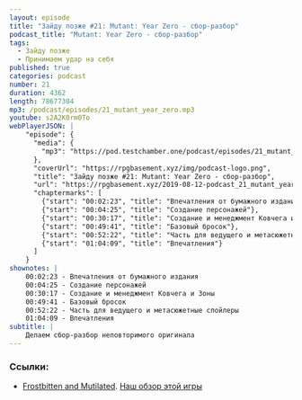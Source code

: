 ```yaml
---
layout: episode
title: "Зайду позже #21: Mutant: Year Zero - сбор-разбор"
podcast_title: "Mutant: Year Zero - сбор-разбор"
tags:
  - Зайду позже
  - Принимаем удар на себя
published: true
categories: podcast
number: 21
duration: 4362
length: 78677304
mp3: /podcast/episodes/21_mutant_year_zero.mp3
youtube: s2A2K0rm0To
webPlayerJSON: |
    "episode": {
      "media": {
        "mp3": "https://pod.testchamber.one/podcast/episodes/21_mutant_year_zero.mp3"
      },
      "coverUrl": "https://rpgbasement.xyz/img/podcast-logo.png",
      "title": "Зайду позже #21: Mutant: Year Zero - сбор-разбор",
      "url": "https://rpgbasement.xyz/2019-08-12-podcast_21_mutant_year_zero/",
      "chaptermarks": [
        {"start": "00:02:23", "title": "Впечатления от бумажного издания"},
        {"start": "00:04:25", "title": "Создание персонажей"},
        {"start": "00:30:17", "title": "Создание и менеджмент Ковчега и Зоны"},
        {"start": "00:49:41", "title": "Базовый бросок"},
        {"start": "00:52:22", "title": "Часть для ведущего и метасюжетные спойлеры"},
        {"start": "01:04:09", "title": "Впечатления"}
      ]
    }
shownotes: |
    00:02:23 - Впечатления от бумажного издания  
    00:04:25 - Создание персонажей  
    00:30:17 - Создание и менеджмент Ковчега и Зоны  
    00:49:41 - Базовый бросок  
    00:52:22 - Часть для ведущего и метасюжетные спойлеры  
    01:04:09 - Впечатления  
subtitle: |
    Делаем сбор-разбор неповторимого оригинала
---
```


### Ссылки:  
- [Frostbitten and Mutilated](http://www.lotfp.com/store/index.php?route=product/product&product_id=297). [Наш обзор этой игры](/2019-02-13-podcast_2-fandm/)
